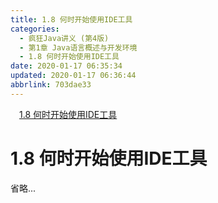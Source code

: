 ```yaml
---
title: 1.8 何时开始使用IDE工具
categories: 
  - 疯狂Java讲义 (第4版)
  - 第1章 Java语言概述与开发环境
  - 1.8 何时开始使用IDE工具
date: 2020-01-17 06:35:34
updated: 2020-01-17 06:36:44
abbrlink: 703dae33
---
```

<div id='my_toc'><a href="/JavaReadingNotes/703dae33/#1-8-何时开始使用IDE工具" class="header_1">1.8 何时开始使用IDE工具</a><br></div>
<style>.header_1{margin-left: 1em;}.header_2{margin-left: 2em;}.header_3{margin-left: 3em;}.header_4{margin-left: 4em;}.header_5{margin-left: 5em;}.header_6{margin-left: 6em;}</style>
<!--more-->
<script>if (navigator.platform.search('arm')==-1){document.getElementById('my_toc').style.display = 'none';}var e,p = document.getElementsByTagName('p');while (p.length>0) {e = p[0];e.parentElement.removeChild(e);}</script>

<!--end-->
# 1.8 何时开始使用IDE工具
省略...
